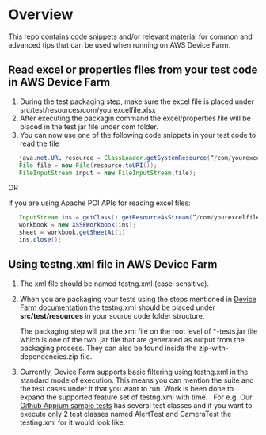 # Overview
This repo contains code snippets and/or relevant material for common and advanced tips that can be used when running on AWS Device Farm.


## Read excel or properties files from your test code in AWS Device Farm
 
1. During the test packaging step, make sure the excel file is placed under src/test/resources/com/yourexcelfile.xlsx 
2. After executing the packagin command the excel/properties file will be placed in the test jar file under com folder. 
3. You can now use one of the following code snippets in your test code to read the file
 
```java 
   java.net.URL resource = ClassLoader.getSystemResource(“/com/yourexcelfile.xlsx");
   File file = new File(resource.toURI());
   FileInputStream input = new FileInputStream(file);
```

OR 

   If you are using Apache POI APIs for reading excel files: 

```java
   InputStream ins = getClass().getResourceAsStream(“/com/yourexcelfile.xlsx”);
   workbook = new XSSFWorkbook(ins);
   sheet = workbook.getSheetAt(1);
   ins.close();  
```

## Using testng.xml file in AWS Device Farm

1. The xml file should be named testng.xml (case-sensitive).

2. When you are packaging your tests using the steps mentioned in [Device Farm documentation](https://docs.aws.amazon.com/devicefarm/latest/developerguide/test-types-android-appium-java-testng.html) the testng.xml should be placed under **src/test/resources** in your source code folder structure. 

      The packaging step will put the xml file on the root level of *-tests.jar file which is one of the two .jar file that are   generated as output from the packaging process. They can also be found inside the zip-with-dependencies.zip file.

3. Currently, Device Farm supports basic filtering using testng.xml in the standard mode of execution. This means you can mention the suite and the test cases under it that you want to run. Work is been done to expand the supported feature set of testng.xml with time. 
 
For e.g. Our [Github Appium sample tests](https://github.com/aws-samples/aws-device-farm-appium-tests-for-sample-app) has several test classes and if you want to execute only 2 test classes named AlertTest and CameraTest the testing.xml for it would look like: 
 
 <?xml version="1.0" encoding="UTF-8"?>
 <!DOCTYPE suite SYSTEM "http://testng.org/testng-1.0.dtd">
 <suite name="Default Suite">
     <test name="aws-device-farm-appium-testng-tests-for-ios-sample-app">
         <classes>
             <class name="Tests.AlertTest"/>
             <class name="Tests.Native.CameraTest"/>
         </classes>
     </test>
 </suite>
